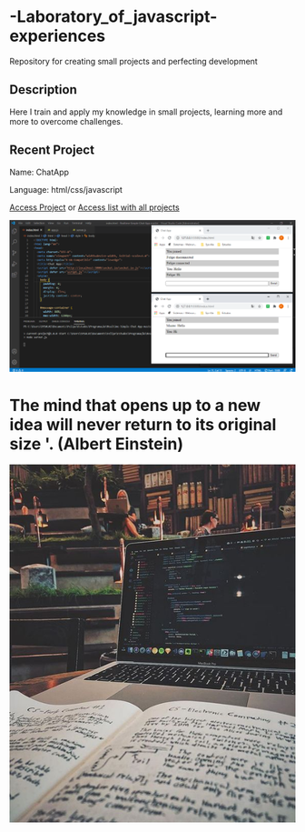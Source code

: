 # -Laboratory_of_javascript-experiences
Repository for creating small projects and perfecting development

## Description
Here I train and apply my knowledge in small projects, learning more and more to overcome challenges.

## Recent Project
  Name: ChatApp
  
  Language: html/css/javascript
  
  <a href="https://github.com/lycan-nt/-Laboratory_of_javascript-experiences/tree/master/ChatApp" >Access Project</a> or <a href='https://github.com/lycan-nt/-Laboratory_of_javascript-experiences/wiki/List' target="_blank" > Access list with all projects </a>
  
  <img src='https://github.com/lycan-nt/-Laboratory_of_javascript-experiences/blob/master/ChatApp/ChatApp.PNG'>
  


# The mind that opens up to a new idea will never return to its original size '. (Albert Einstein)

<img src='https://github.com/lycan-nt/my_portyfolio/blob/master/img.jpg'>
